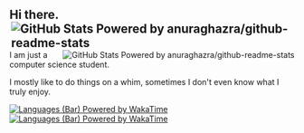 ## Hi there. <a href="https://github.com/noonomyen#gh-light-mode-only"><img align="right" src="https://github-readme-stats.vercel.app/api?username=noonomyen&show_icons=true&hide_rank=true&theme=default&show=reviews,discussions_started,discussions_answered,prs_merged,prs_merged_percentage" alt="GitHub Stats Powered by anuraghazra/github-readme-stats"></img></a>
<a href="https://github.com/noonomyen#gh-dark-mode-only"><img align="right" src="https://github-readme-stats.vercel.app/api?username=noonomyen&show_icons=true&hide_rank=true&theme=transparent&show=reviews,discussions_started,discussions_answered,prs_merged,prs_merged_percentage" alt="GitHub Stats Powered by anuraghazra/github-readme-stats"></img></a>

I am just a computer science student.

I mostly like to do things on a whim, sometimes I don't even know what I truly enjoy.

<a href="https://github.com/noonomyen#gh-light-mode-only"><img src="https://wakatime.com/share/@noonomyen/70f41cb5-0e2f-4d7b-a3a7-5ed7eaec3c9b.svg" alt="Languages (Bar) Powered by WakaTime"></img></a>
<a href="https://github.com/noonomyen#gh-dark-mode-only"><img src="https://wakatime.com/share/@noonomyen/91587e3c-5863-4201-8753-b48b0e448797.svg" alt="Languages (Bar) Powered by WakaTime"></img></a>
